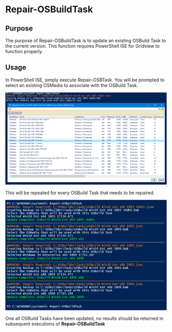 # Repair-OSBuildTask

## Purpose

The purpose of Repair-OSBuildTask is to update an existing OSBuild Task to the current version.  This function requires PowerShell ISE for Gridview to function properly.

## Usage

In PowerShell ISE, simply execute Repair-OSBTask.  You will be prompted to select an existing OSMedia to associate with the OSBuild Task.

![](../../../../.gitbook/assets/2019-01-06_23-54-59.png)

This will be repeated for every OSBuild Task that needs to be repaired.

![](../../../../.gitbook/assets/2019-01-07_0-01-20.png)

One all OSBuild Tasks have been updated, no results should be returned in subsequent executions of **Repair-OSBuildTask**

